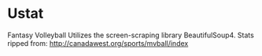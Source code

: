 # Ustat
Fantasy Volleyball
Utilizes the screen-scraping library BeautifulSoup4. Stats ripped from:
  http://canadawest.org/sports/mvball/index
  
  
